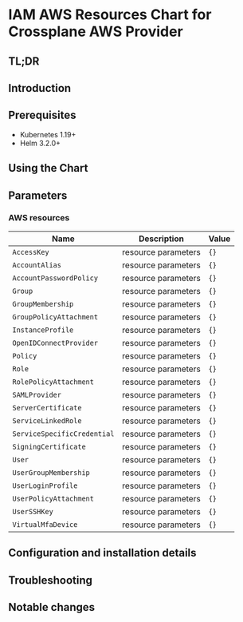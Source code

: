 <!--- app-name: Apache -->

# IAM AWS Resources Chart for Crossplane AWS Provider

## TL;DR

## Introduction

## Prerequisites

- Kubernetes 1.19+
- Helm 3.2.0+

## Using the Chart

## Parameters

### AWS resources

| Name                        | Description         | Value |
| --------------------------- | ------------------- | ----- |
| `AccessKey`                 | resource parameters | `{}`  |
| `AccountAlias`              | resource parameters | `{}`  |
| `AccountPasswordPolicy`     | resource parameters | `{}`  |
| `Group`                     | resource parameters | `{}`  |
| `GroupMembership`           | resource parameters | `{}`  |
| `GroupPolicyAttachment`     | resource parameters | `{}`  |
| `InstanceProfile`           | resource parameters | `{}`  |
| `OpenIDConnectProvider`     | resource parameters | `{}`  |
| `Policy`                    | resource parameters | `{}`  |
| `Role`                      | resource parameters | `{}`  |
| `RolePolicyAttachment`      | resource parameters | `{}`  |
| `SAMLProvider`              | resource parameters | `{}`  |
| `ServerCertificate`         | resource parameters | `{}`  |
| `ServiceLinkedRole`         | resource parameters | `{}`  |
| `ServiceSpecificCredential` | resource parameters | `{}`  |
| `SigningCertificate`        | resource parameters | `{}`  |
| `User`                      | resource parameters | `{}`  |
| `UserGroupMembership`       | resource parameters | `{}`  |
| `UserLoginProfile`          | resource parameters | `{}`  |
| `UserPolicyAttachment`      | resource parameters | `{}`  |
| `UserSSHKey`                | resource parameters | `{}`  |
| `VirtualMfaDevice`          | resource parameters | `{}`  |


## Configuration and installation details


## Troubleshooting


## Notable changes
